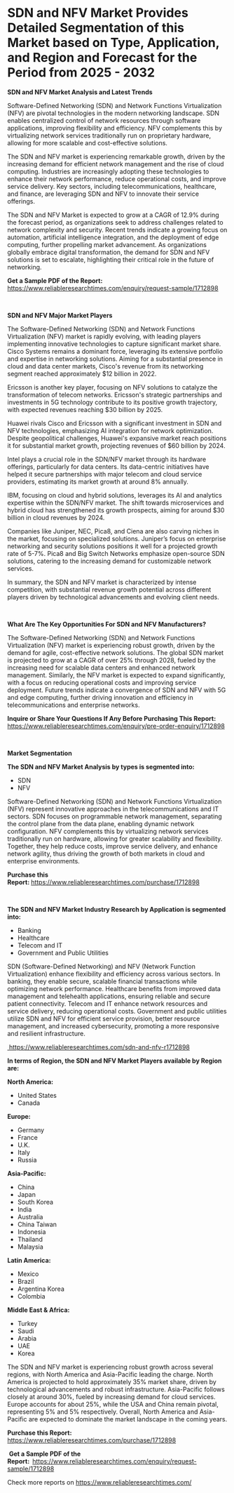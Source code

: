 <p><h1>SDN and NFV Market Provides Detailed Segmentation of this Market based on Type, Application, and Region and Forecast for the Period from 2025 - 2032</h1></p><p><strong>SDN and NFV Market Analysis and Latest Trends</strong></p>
<p><p>Software-Defined Networking (SDN) and Network Functions Virtualization (NFV) are pivotal technologies in the modern networking landscape. SDN enables centralized control of network resources through software applications, improving flexibility and efficiency. NFV complements this by virtualizing network services traditionally run on proprietary hardware, allowing for more scalable and cost-effective solutions.</p><p>The SDN and NFV market is experiencing remarkable growth, driven by the increasing demand for efficient network management and the rise of cloud computing. Industries are increasingly adopting these technologies to enhance their network performance, reduce operational costs, and improve service delivery. Key sectors, including telecommunications, healthcare, and finance, are leveraging SDN and NFV to innovate their service offerings.</p><p>The SDN and NFV Market is expected to grow at a CAGR of 12.9% during the forecast period, as organizations seek to address challenges related to network complexity and security. Recent trends indicate a growing focus on automation, artificial intelligence integration, and the deployment of edge computing, further propelling market advancement. As organizations globally embrace digital transformation, the demand for SDN and NFV solutions is set to escalate, highlighting their critical role in the future of networking.</p></p>
<p><strong>Get a Sample PDF of the Report:&nbsp;</strong> <a href="https://www.reliableresearchtimes.com/enquiry/request-sample/1712898?utm_campaign=1940&utm_medium=2&utm_source=Github&utm_content=ia&utm_term=11012025&utm_id=sdn-and-nfv">https://www.reliableresearchtimes.com/enquiry/request-sample/1712898</a></p>
<p>&nbsp;</p>
<p><strong>SDN and NFV Major Market Players</strong></p>
<p><p>The Software-Defined Networking (SDN) and Network Functions Virtualization (NFV) market is rapidly evolving, with leading players implementing innovative technologies to capture significant market share. Cisco Systems remains a dominant force, leveraging its extensive portfolio and expertise in networking solutions. Aiming for a substantial presence in cloud and data center markets, Cisco's revenue from its networking segment reached approximately $12 billion in 2022.</p><p>Ericsson is another key player, focusing on NFV solutions to catalyze the transformation of telecom networks. Ericsson's strategic partnerships and investments in 5G technology contribute to its positive growth trajectory, with expected revenues reaching $30 billion by 2025.</p><p>Huawei rivals Cisco and Ericsson with a significant investment in SDN and NFV technologies, emphasizing AI integration for network optimization. Despite geopolitical challenges, Huawei's expansive market reach positions it for substantial market growth, projecting revenues of $60 billion by 2024.</p><p>Intel plays a crucial role in the SDN/NFV market through its hardware offerings, particularly for data centers. Its data-centric initiatives have helped it secure partnerships with major telecom and cloud service providers, estimating its market growth at around 8% annually.</p><p>IBM, focusing on cloud and hybrid solutions, leverages its AI and analytics expertise within the SDN/NFV market. The shift towards microservices and hybrid cloud has strengthened its growth prospects, aiming for around $30 billion in cloud revenues by 2024.</p><p>Companies like Juniper, NEC, Pica8, and Ciena are also carving niches in the market, focusing on specialized solutions. Juniper’s focus on enterprise networking and security solutions positions it well for a projected growth rate of 5-7%. Pica8 and Big Switch Networks emphasize open-source SDN solutions, catering to the increasing demand for customizable network services.</p><p>In summary, the SDN and NFV market is characterized by intense competition, with substantial revenue growth potential across different players driven by technological advancements and evolving client needs.</p></p>
<p>&nbsp;</p>
<p><strong>What Are The Key Opportunities For SDN and NFV Manufacturers?</strong></p>
<p><p>The Software-Defined Networking (SDN) and Network Functions Virtualization (NFV) market is experiencing robust growth, driven by the demand for agile, cost-effective network solutions. The global SDN market is projected to grow at a CAGR of over 25% through 2028, fueled by the increasing need for scalable data centers and enhanced network management. Similarly, the NFV market is expected to expand significantly, with a focus on reducing operational costs and improving service deployment. Future trends indicate a convergence of SDN and NFV with 5G and edge computing, further driving innovation and efficiency in telecommunications and enterprise networks.</p></p>
<p><strong>Inquire or Share Your Questions If Any Before Purchasing This Report:</strong> <a href="https://www.reliableresearchtimes.com/enquiry/pre-order-enquiry/1712898?utm_campaign=1940&utm_medium=2&utm_source=Github&utm_content=ia&utm_term=11012025&utm_id=sdn-and-nfv">https://www.reliableresearchtimes.com/enquiry/pre-order-enquiry/1712898</a></p>
<p>&nbsp;</p>
<p><strong>Market Segmentation</strong></p>
<p><strong>The SDN and NFV Market Analysis by types is segmented into:</strong></p>
<p><ul><li>SDN</li><li>NFV</li></ul></p>
<p><p>Software-Defined Networking (SDN) and Network Functions Virtualization (NFV) represent innovative approaches in the telecommunications and IT sectors. SDN focuses on programmable network management, separating the control plane from the data plane, enabling dynamic network configuration. NFV complements this by virtualizing network services traditionally run on hardware, allowing for greater scalability and flexibility. Together, they help reduce costs, improve service delivery, and enhance network agility, thus driving the growth of both markets in cloud and enterprise environments.</p></p>
<p><strong>Purchase this Report:&nbsp;</strong><a href="https://www.reliableresearchtimes.com/purchase/1712898?utm_campaign=1940&utm_medium=2&utm_source=Github&utm_content=ia&utm_term=11012025&utm_id=sdn-and-nfv">https://www.reliableresearchtimes.com/purchase/1712898</a></p>
<p>&nbsp;</p>
<p><strong>The SDN and NFV Market Industry Research by Application is segmented into:</strong></p>
<p><ul><li>Banking</li><li>Healthcare</li><li>Telecom and IT</li><li>Government and Public Utilities</li></ul></p>
<p><p>SDN (Software-Defined Networking) and NFV (Network Function Virtualization) enhance flexibility and efficiency across various sectors. In banking, they enable secure, scalable financial transactions while optimizing network performance. Healthcare benefits from improved data management and telehealth applications, ensuring reliable and secure patient connectivity. Telecom and IT enhance network resources and service delivery, reducing operational costs. Government and public utilities utilize SDN and NFV for efficient service provision, better resource management, and increased cybersecurity, promoting a more responsive and resilient infrastructure.</p></p>
<p><a href="https://www.reliableresearchtimes.com/sdn-and-nfv-r1712898?utm_campaign=1940&utm_medium=2&utm_source=Github&utm_content=ia&utm_term=11012025&utm_id=sdn-and-nfv">&nbsp;https://www.reliableresearchtimes.com/sdn-and-nfv-r1712898</a></p>
<p><strong>In terms of Region, the SDN and NFV Market Players available by Region are:</strong></p>
<p>
    <p> <strong> North America: </strong>
        <ul>
            <li>United States</li>
            <li>Canada</li>
        </ul>
        </p> 
    <p> <strong> Europe: </strong>
        <ul>
            <li>Germany</li>
            <li>France</li>
            <li>U.K.</li>
            <li>Italy</li>
            <li>Russia</li>
        </ul>
        </p> 
    <p> <strong> Asia-Pacific: </strong>
        <ul>
            <li>China</li>
            <li>Japan</li>
            <li>South Korea</li>
            <li>India</li>
            <li>Australia</li>
            <li>China Taiwan</li>
            <li>Indonesia</li>
            <li>Thailand</li>
            <li>Malaysia</li>
        </ul>
        </p> 
    <p> <strong> Latin America: </strong>
        <ul>
            <li>Mexico</li>
            <li>Brazil</li>
            <li>Argentina Korea</li>
            <li>Colombia</li>
        </ul>
        </p> 
    <p> <strong> Middle East & Africa: </strong>
        <ul>
            <li>Turkey</li>
            <li>Saudi</li>
            <li>Arabia</li>
            <li>UAE</li>
            <li>Korea</li>
        </ul>
    </p>
    </p>
<p><p>The SDN and NFV market is experiencing robust growth across several regions, with North America and Asia-Pacific leading the charge. North America is projected to hold approximately 35% market share, driven by technological advancements and robust infrastructure. Asia-Pacific follows closely at around 30%, fueled by increasing demand for cloud services. Europe accounts for about 25%, while the USA and China remain pivotal, representing 5% and 5% respectively. Overall, North America and Asia-Pacific are expected to dominate the market landscape in the coming years.</p></p>
<p><strong>Purchase this Report: </strong><a href="https://www.reliableresearchtimes.com/purchase/1712898?utm_campaign=1940&utm_medium=2&utm_source=Github&utm_content=ia&utm_term=11012025&utm_id=sdn-and-nfv">https://www.reliableresearchtimes.com/purchase/1712898</a></p>
<p>&nbsp;<strong>Get a Sample PDF of the Report:&nbsp;&nbsp;</strong><a href="https://www.reliableresearchtimes.com/enquiry/request-sample/1712898?utm_campaign=1940&utm_medium=2&utm_source=Github&utm_content=ia&utm_term=11012025&utm_id=sdn-and-nfv">https://www.reliableresearchtimes.com/enquiry/request-sample/1712898</a></p>
<p><strong></strong></p>
<p>Check more reports on <a href="https://www.reliableresearchtimes.com/?utm_campaign=1940&utm_medium=2&utm_source=Github&utm_content=ia&utm_term=11012025&utm_id=sdn-and-nfv">https://www.reliableresearchtimes.com/</a></p>